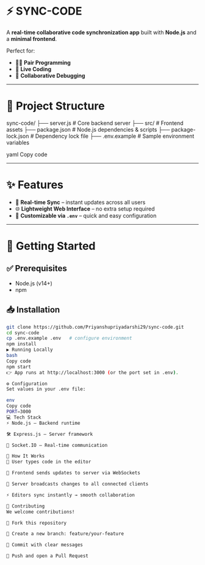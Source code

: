# ⚡️ SYNC-CODE  

A **real-time collaborative code synchronization app** built with **Node.js** and a **minimal frontend**.  

Perfect for:  
- 👩‍💻 **Pair Programming**  
- 📡 **Live Coding**  
- 🐞 **Collaborative Debugging**  

---

# 📂 Project Structure  

sync-code/
├── server.js # Core backend server
├── src/ # Frontend assets
├── package.json # Node.js dependencies & scripts
├── package-lock.json # Dependency lock file
├── .env.example # Sample environment variables

yaml
Copy code

---

# ✨ Features  

- 🔄 **Real-time Sync** – instant updates across all users  
- 🌐 **Lightweight Web Interface** – no extra setup required  
- 🔑 **Customizable via `.env`** – quick and easy configuration  

---

# 🚀 Getting Started  

## ✅ Prerequisites  
- Node.js (v14+)  
- npm  

## 📥 Installation  

```bash
git clone https://github.com/Priyanshupriyadarshi29/sync-code.git
cd sync-code
cp .env.example .env   # configure environment
npm install
▶️ Running Locally
bash
Copy code
npm start
👉 App runs at http://localhost:3000 (or the port set in .env).

⚙️ Configuration
Set values in your .env file:

env
Copy code
PORT=3000
💻 Tech Stack
⚡ Node.js – Backend runtime

🛠️ Express.js – Server framework

🔗 Socket.IO – Real-time communication

🧠 How It Works
📝 User types code in the editor

📡 Frontend sends updates to server via WebSockets

🔄 Server broadcasts changes to all connected clients

⚡ Editors sync instantly → smooth collaboration

🤝 Contributing
We welcome contributions!

🍴 Fork this repository

🌱 Create a new branch: feature/your-feature

💾 Commit with clear messages

🚀 Push and open a Pull Request

